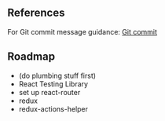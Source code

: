 ## References

For Git commit message guidance:
[Git commit](https://chris.beams.io/posts/git-commit/#imperative)

## Roadmap

- (do plumbing stuff first)
- React Testing Library
- set up react-router
- redux
- redux-actions-helper
